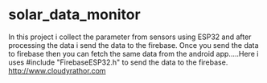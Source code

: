 # solar_data_monitor

In this project i collect the parameter from sensors using ESP32 and after processing the data i send the data to the firebase. Once you send the data to firebase then you can fetch the same data from the android app.....Here i uses #include "FirebaseESP32.h" to send the data to the firebase. http://www.cloudyrathor.com

